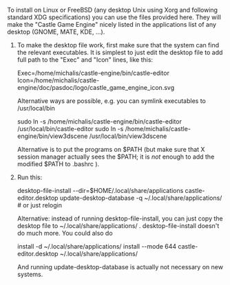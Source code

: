 To install on Linux or FreeBSD (any desktop Unix using Xorg and following standard XDG specifications)
you can use the files provided here.
They will make the "Castle Game Engine" nicely listed in the applications list
of any desktop (GNOME, MATE, KDE, ...).

1. To make the desktop file work, first make sure that the system can find the relevant executables.
   It is simplest to just edit the desktop file to add full path to the "Exec" and "Icon" lines,
   like this:

     Exec=/home/michalis/castle-engine/bin/castle-editor
     Icon=/home/michalis/castle-engine/doc/pasdoc/logo/castle_game_engine_icon.svg

   Alternative ways are possible, e.g. you can symlink executables to /usr/local/bin

     sudo ln -s /home/michalis/castle-engine/bin/castle-editor /usr/local/bin/castle-editor
     sudo ln -s /home/michalis/castle-engine/bin/view3dscene /usr/local/bin/view3dscene

   Alternative is to put the programs on $PATH
   (but make sure that X session manager actually sees the $PATH;
   it is *not* enough to add the modified $PATH to .bashrc ).

2. Run this:

     desktop-file-install --dir=$HOME/.local/share/applications castle-editor.desktop
     update-desktop-database -q ~/.local/share/applications/ # or just relogin

   Alternative: instead of running desktop-file-install, you can just copy the desktop file
   to ~/.local/share/applications/ . desktop-file-install doesn't do much more.
   You could also do

     install -d ~/.local/share/applications/
     install --mode 644 castle-editor.desktop ~/.local/share/applications/

   And running update-desktop-database is actually not necessary on new systems.
